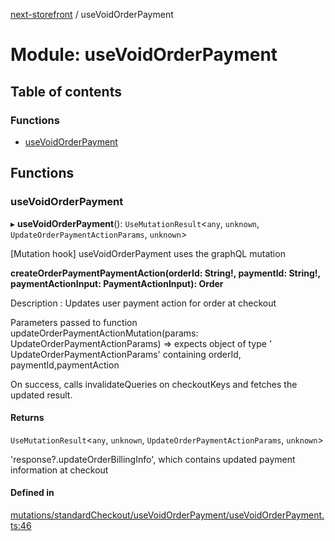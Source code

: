 [next-storefront](../README.md) / useVoidOrderPayment

# Module: useVoidOrderPayment

## Table of contents

### Functions

- [useVoidOrderPayment](useVoidOrderPayment.md#usevoidorderpayment)

## Functions

### useVoidOrderPayment

▸ **useVoidOrderPayment**(): `UseMutationResult`<`any`, `unknown`, `UpdateOrderPaymentActionParams`, `unknown`\>

[Mutation hook] useVoidOrderPayment uses the graphQL mutation

<b>createOrderPaymentPaymentAction(orderId: String!, paymentId: String!, paymentActionInput: PaymentActionInput): Order</b>

Description : Updates user payment action for order at checkout

Parameters passed to function updateOrderPaymentActionMutation(params: UpdateOrderPaymentActionParams) => expects object of type ' UpdateOrderPaymentActionParams' containing  orderId, paymentId,paymentAction

On success, calls invalidateQueries on checkoutKeys and fetches the updated result.

#### Returns

`UseMutationResult`<`any`, `unknown`, `UpdateOrderPaymentActionParams`, `unknown`\>

'response?.updateOrderBillingInfo', which contains updated payment information at checkout

#### Defined in

[mutations/standardCheckout/useVoidOrderPayment/useVoidOrderPayment.ts:46](https://github.com/KiboSoftware/nextjs-storefront/blob/474c22ea/hooks/mutations/standardCheckout/useVoidOrderPayment/useVoidOrderPayment.ts#L46)

